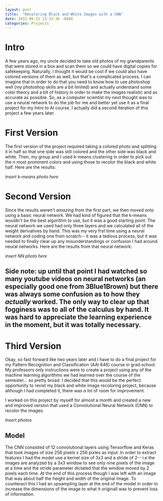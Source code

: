 ```yaml
---
layout: post
title:  "Recoloring Black and White Images with a CNN"
date: 2022-06-21 13:15:36 -0400
categories: Projects
---
```


# Intro

A few years ago, my uncle decided to take old photos of my grandparents that were stored in a box and scan them so we could have digital copies for safekeeping. Naturally, I thought it would be cool if we could also have colored versions of them as well, but that's a complicated process. I can imagine that in order to do that you need to know how to use photoshop well (my photoshop skills are a bit limited) and actually understand some color theory and a bit of history in order to make the images realistic and as accurate as possible. So, as a computer scientist my next thought was to use a neural network 
to do the job for me and better yet use it as a final project for my Intro to AI course. I actually did a second iteration of this project a few years later. 

# First Version 

The first version of the project required taking a colored photo and splitting it in half so that one side was still colored and the other side was black and white. Then, my group and I used k-means clustering in order to pick out the *n* most prominent colors and using those to recolor the black and white half. Here are the results: 

*insert k-means photo here* 

# Second Version 

Since the results weren't *amazing* from the first part,  we then moved onto using a basic neural network. We had kind of figured that the k-means wouldn't be the best algorithm to use, but it was a good starting point. The neural network we used had only three layers and we calculated all of the weight derivatives by hand. This was my very frst time using a neural network and coding one from scratch-- it was a tedious process, but it was needed to finally clear up any misunderstandings or confusion I had around neural networks. Here are the results from that neural network: 

*insert NN photo here* 

## Side note: up until that point I had watched so many youtube videos on neural networks (an especially good one from 3Blue1Brown) but there was always some confusion as to how they *actually* worked. The only way to clear up that fogginess was to all of the calculus by hand. It was hard to appreciate the learning experience in the moment, but it was totally necessary. 

# Third Version 

Okay, so fast forward like two years later and I have to do a final project for my Pattern Recognition and Classification (AAI 646) course in grad school. My professors only instructions were to create a project using any of the machine learning algorithms we had learned over the course of the semester... so pretty broad. I decided that this would be the perfect opportunity to revist my black and white image recoloring project, because although I had completed it, there was *a* *lot* of room for improvement. 

I worked on this project by myself for almost a month and created a new and improved version that used a Convolutional Neural Network (CNN) to recolor the images. 

*Insert photos* 
## Model

The CNN consisted of 12 convolutional layers using Tensorflow and Keras that took images of size 256 pixels x 256 pixles as input. In order to extract features I had the model use a kernel size of 3x3 and a stride of 2-- i.e the images are analyzed by a 3x3 window to see only nine pixels of the image at a time and the stride parameter dictated that the window moved by 2 pixels each time. At the end of this process though I was left with an image that was about half the height and width of the original image. To counteract this I had an upsampling layer at the end of the model in order to increase the dimensions of the image to what it originall was to prevent loss of information. 

